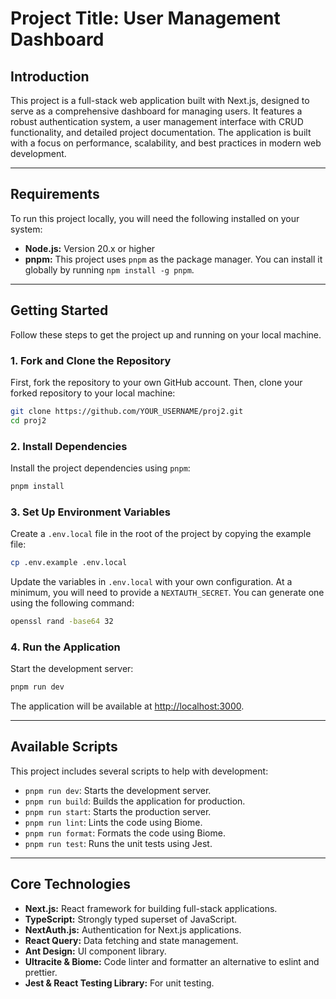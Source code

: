 # Project Title: User Management Dashboard

## Introduction

This project is a full-stack web application built with Next.js, designed to serve as a comprehensive dashboard for managing users. It features a robust authentication system, a user management interface with CRUD functionality, and detailed project documentation. The application is built with a focus on performance, scalability, and best practices in modern web development.

---

## Requirements

To run this project locally, you will need the following installed on your system:

*   **Node.js:** Version 20.x or higher
*   **pnpm:** This project uses `pnpm` as the package manager. You can install it globally by running `npm install -g pnpm`.

---

## Getting Started

Follow these steps to get the project up and running on your local machine.

### 1. Fork and Clone the Repository

First, fork the repository to your own GitHub account. Then, clone your forked repository to your local machine:

```bash
git clone https://github.com/YOUR_USERNAME/proj2.git
cd proj2
```

### 2. Install Dependencies

Install the project dependencies using `pnpm`:

```bash
pnpm install
```

### 3. Set Up Environment Variables

Create a `.env.local` file in the root of the project by copying the example file:

```bash
cp .env.example .env.local
```

Update the variables in `.env.local` with your own configuration. At a minimum, you will need to provide a `NEXTAUTH_SECRET`. You can generate one using the following command:

```bash
openssl rand -base64 32
```

### 4. Run the Application

Start the development server:

```bash
pnpm run dev
```

The application will be available at [http://localhost:3000](http://localhost:3000).

---

## Available Scripts

This project includes several scripts to help with development:

*   `pnpm run dev`: Starts the development server.
*   `pnpm run build`: Builds the application for production.
*   `pnpm run start`: Starts the production server.
*   `pnpm run lint`: Lints the code using Biome.
*   `pnpm run format`: Formats the code using Biome.
*   `pnpm run test`: Runs the unit tests using Jest.

---

## Core Technologies

*   **Next.js:** React framework for building full-stack applications.
*   **TypeScript:** Strongly typed superset of JavaScript.
*   **NextAuth.js:** Authentication for Next.js applications.
*   **React Query:** Data fetching and state management.
*   **Ant Design:** UI component library.
*   **Ultracite & Biome:** Code linter and formatter an alternative to eslint and prettier.
*   **Jest & React Testing Library:** For unit testing.

